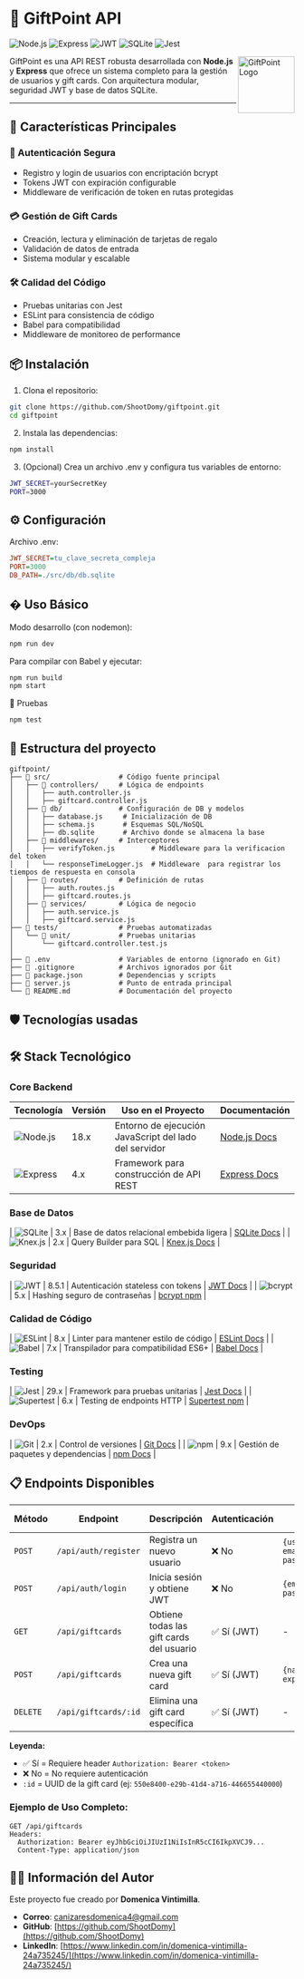 # 🎁 GiftPoint API
![Node.js](https://img.shields.io/badge/Node.js-18.x-green) 
![Express](https://img.shields.io/badge/Express-4.x-lightgrey)
![JWT](https://img.shields.io/badge/JWT-Authentication-orange)
![SQLite](https://img.shields.io/badge/SQLite-Database-blue)
![Jest](https://img.shields.io/badge/Jest-Testing-red)

<img src="https://gqtcjoehbteqyaofqbpt.supabase.co/storage/v1/object/public/portafolio//logo.png" width="100" alt="GiftPoint Logo" align="right" />

GiftPoint es una API REST robusta desarrollada con **Node.js** y **Express** que ofrece un sistema completo para la gestión de usuarios y gift cards. Con arquitectura modular, seguridad JWT y base de datos SQLite.

---

## 🌟 Características Principales

### 🔐 Autenticación Segura
- Registro y login de usuarios con encriptación bcrypt
- Tokens JWT con expiración configurable
- Middleware de verificación de token en rutas protegidas

### 💳 Gestión de Gift Cards
- Creación, lectura y eliminación de tarjetas de regalo
- Validación de datos de entrada
- Sistema modular y escalable

### 🛠️ Calidad del Código
- Pruebas unitarias con Jest
- ESLint para consistencia de código
- Babel para compatibilidad
- Middleware de monitoreo de performance

## 📦 Instalación

1. Clona el repositorio:
```bash
git clone https://github.com/ShootDomy/giftpoint.git
cd giftpoint
```

2. Instala las dependencias:
```bash
npm install

```

3. (Opcional) Crea un archivo .env y configura tus variables de entorno:
```bash
JWT_SECRET=yourSecretKey
PORT=3000
```

## ⚙️ Configuración
Archivo .env:
```ini
JWT_SECRET=tu_clave_secreta_compleja
PORT=3000
DB_PATH=./src/db/db.sqlite
```

## � Uso Básico

Modo desarrollo (con nodemon):
```bash
npm run dev

```

Para compilar con Babel y ejecutar:
```bash
npm run build
npm start

```

🧪 Pruebas
```bash
npm test

```

## 📂 Estructura del proyecto
```plaintext
giftpoint/
├── 📁 src/                 # Código fuente principal
│   ├── 📁 controllers/     # Lógica de endpoints
│   │   ├── auth.controller.js
│   │   ├── giftcard.controller.js
│   ├── 📁 db/              # Configuración de DB y modelos
│   │   ├── database.js     # Inicialización de DB
│   │   ├── schema.js       # Esquemas SQL/NoSQL
│   │   ├── db.sqlite       # Archivo donde se almacena la base
│   ├── 📁 middlewares/     # Interceptores
│   │   ├── verifyToken.js         # Middleware para la verificacion del token
│   │   └── responseTimeLogger.js  # Middleware  para registrar los tiempos de respuesta en consola
│   ├── 📁 routes/          # Definición de rutas
│   │   ├── auth.routes.js
│   │   ├── giftcard.routes.js
│   ├── 📁 services/        # Lógica de negocio
│   │   ├── auth.service.js
│   │   ├── giftcard.service.js
├── 📁 tests/               # Pruebas automatizadas
│   └── 📁 unit/            # Pruebas unitarias
│       └── giftcard.controller.test.js
│
├── 📄 .env                 # Variables de entorno (ignorado en Git)
├── 📄 .gitignore           # Archivos ignorados por Git
├── 📄 package.json         # Dependencias y scripts
├── 📄 server.js            # Punto de entrada principal
└── 📄 README.md            # Documentación del proyecto

```

## 🛡️ Tecnologías usadas

## 🛠️ Stack Tecnológico

### Core Backend
| Tecnología       | Versión | Uso en el Proyecto                          | Documentación                     |
|------------------|---------|---------------------------------------------|-----------------------------------|
| ![Node.js](https://img.shields.io/badge/Node.js-18.x-339933?logo=node.js) | 18.x    | Entorno de ejecución JavaScript del lado del servidor | [Node.js Docs](https://nodejs.org/) |
| ![Express](https://img.shields.io/badge/Express-4.x-000000?logo=express) | 4.x     | Framework para construcción de API REST      | [Express Docs](https://expressjs.com/) |

### Base de Datos
| ![SQLite](https://img.shields.io/badge/SQLite-3.x-003B57?logo=sqlite) | 3.x     | Base de datos relacional embebida ligera     | [SQLite Docs](https://www.sqlite.org/) |
| ![Knex.js](https://img.shields.io/badge/Knex.js-2.x-796CFF?logo=knex) | 2.x     | Query Builder para SQL                       | [Knex.js Docs](http://knexjs.org/) |

### Seguridad
| ![JWT](https://img.shields.io/badge/JWT-8.5.1-000000?logo=jsonwebtokens) | 8.5.1   | Autenticación stateless con tokens           | [JWT Docs](https://jwt.io/) |
| ![bcrypt](https://img.shields.io/badge/bcrypt-5.x-00A4B4) | 5.x     | Hashing seguro de contraseñas                | [bcrypt npm](https://www.npmjs.com/package/bcrypt) |

### Calidad de Código
| ![ESLint](https://img.shields.io/badge/ESLint-8.x-4B32C3?logo=eslint) | 8.x     | Linter para mantener estilo de código        | [ESLint Docs](https://eslint.org/) |
| ![Babel](https://img.shields.io/badge/Babel-7.x-F9DC3E?logo=babel) | 7.x     | Transpilador para compatibilidad ES6+        | [Babel Docs](https://babeljs.io/) |

### Testing
| ![Jest](https://img.shields.io/badge/Jest-29.x-C21325?logo=jest) | 29.x    | Framework para pruebas unitarias             | [Jest Docs](https://jestjs.io/) |
| ![Supertest](https://img.shields.io/badge/Supertest-6.x-005571) | 6.x     | Testing de endpoints HTTP                    | [Supertest npm](https://www.npmjs.com/package/supertest) |

### DevOps
| ![Git](https://img.shields.io/badge/Git-2.x-F05032?logo=git) | 2.x     | Control de versiones                         | [Git Docs](https://git-scm.com/) |
| ![npm](https://img.shields.io/badge/npm-9.x-CB3837?logo=npm) | 9.x     | Gestión de paquetes y dependencias           | [npm Docs](https://docs.npmjs.com/) |

## 📋 Endpoints Disponibles

| Método  | Endpoint                     | Descripción                              | Autenticación | Body Requerido                     |
|---------|------------------------------|------------------------------------------|---------------|-------------------------------------|
| `POST`  | `/api/auth/register`         | Registra un nuevo usuario                | ❌ No         | `{username, email, password}`      |
| `POST`  | `/api/auth/login`            | Inicia sesión y obtiene JWT              | ❌ No         | `{email, password}`                |
| `GET`   | `/api/giftcards`             | Obtiene todas las gift cards del usuario | ✅ Sí (JWT)   | -                                   |
| `POST`  | `/api/giftcards`             | Crea una nueva gift card                 | ✅ Sí (JWT)   | `{name, points, expirationDate}`   |
| `DELETE`| `/api/giftcards/:id`         | Elimina una gift card específica         | ✅ Sí (JWT)   | -                                   |

**Leyenda:**
- ✅ Sí = Requiere header `Authorization: Bearer <token>`
- ❌ No = No requiere autenticación
- `:id` = UUID de la gift card (ej: `550e8400-e29b-41d4-a716-446655440000`)

### Ejemplo de Uso Completo:
```http
GET /api/giftcards
Headers:
  Authorization: Bearer eyJhbGciOiJIUzI1NiIsInR5cCI6IkpXVCJ9...
  Content-Type: application/json
```

## 👨‍💻 Información del Autor

Este proyecto fue creado por **Domenica Vintimilla**.

- **Correo**: [canizaresdomenica4@gmail.com](mailto:canizaresdomenica4@gmail.com)
- **GitHub**: [https://github.com/ShootDomy](https://github.com/ShootDomy)
- **LinkedIn**: [https://www.linkedin.com/in/domenica-vintimilla-24a735245/](https://www.linkedin.com/in/domenica-vintimilla-24a735245/)
